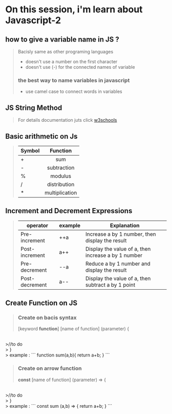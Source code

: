# On this session, i'm learn about Javascript-2

## how to give a variable name in JS ?
> Bacisly same as other programing languages
> - doesn't use a number on the first character
> - doesn't use (-) for the connected names of variable
> ### the best way to name variables in javascript 
>  - use camel case to connect words in variables

## JS String Method
> For details documentation juts click [w3schools](https://www.w3schools.com/js/js_string_methods.asp)


## Basic arithmetic on Js
> | Symbol                | Function      | 
> | -------------         |:-------------:| 
> | +                     | sum                | 
> | -                     | subtraction        |   
> | %                     | modulus            | 
> | /                     | distribution       | 
> | *                     | multiplication     | 

## Increment and Decrement Expressions
>|  operator |example |  Explanation|   
>|-----------|--------|------------|
>|Pre-increment       | ++a        |  Increase a by 1 number, then display the result        |   
>|Post-increment      |a++         | Display the value of a, then increase a by 1 number     |   
>|Pre-decrement       |--a         | Reduce a by 1 number and display the result             |   
>|Post-decrement      |a--         | Display the value of a, then subtract a by 1 point      |  

## Create Function on JS
> ### Create on bacis syntax
>[keyword **function**] [name of function] (parameter) {
<br>
>//to do
<br>
> }
<br>
> example :
```
 function sum(a,b){
    return a+b;
 }
 ```

> ### Create on arrow function
> **const** [name of function] (parameter) => {
<br>
>//to do
<br>
> }
<br>
> example :
```
const sum (a,b) => {
    return a+b;
}
 ```